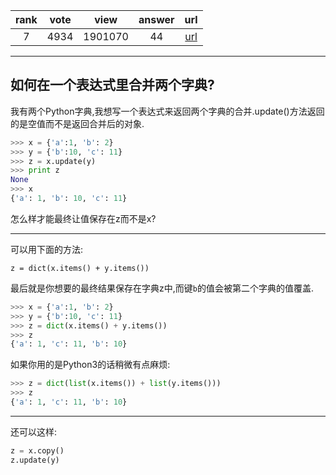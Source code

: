
| rank | vote | view | answer | url |
|:-:|:-:|:-:|:-:|:-:|
|7|4934|1901070|44| [url](http://stackoverflow.com/questions/38987/how-do-i-merge-two-dictionaries-in-a-single-expression-in-python-taking-union-o) |
***

## 如何在一个表达式里合并两个字典?

我有两个Python字典,我想写一个表达式来返回两个字典的合并.update()方法返回的是空值而不是返回合并后的对象.

```python
>>> x = {'a':1, 'b': 2}
>>> y = {'b':10, 'c': 11}
>>> z = x.update(y)
>>> print z
None
>>> x
{'a': 1, 'b': 10, 'c': 11}
```

怎么样才能最终让值保存在z而不是x?

***

可以用下面的方法:

```
z = dict(x.items() + y.items())
```

最后就是你想要的最终结果保存在字典z中,而键`b`的值会被第二个字典的值覆盖.

```python
>>> x = {'a':1, 'b': 2}
>>> y = {'b':10, 'c': 11}
>>> z = dict(x.items() + y.items())
>>> z
{'a': 1, 'c': 11, 'b': 10}
```

如果你用的是Python3的话稍微有点麻烦:

```python
>>> z = dict(list(x.items()) + list(y.items()))
>>> z
{'a': 1, 'c': 11, 'b': 10}
```

***

还可以这样:

```python
z = x.copy()
z.update(y)
```

